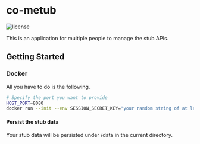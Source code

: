 # **co-metub**

![license](https://img.shields.io/github/license/solaoi/co-metub)

This is an application for multiple people to manage the stub APIs.

## Getting Started

### Docker

All you have to do is the following.

```sh
# Specify the port you want to provide
HOST_PORT=8080
docker run --init --env SESSION_SECRET_KEY="your random string of at least 32 bytes" -d -p $HOST_PORT:3000 -v $(pwd)/data:/data aota/co-metub:latest
```

#### Persist the stub data

Your stub data will be persisted under /data in the current directory.
